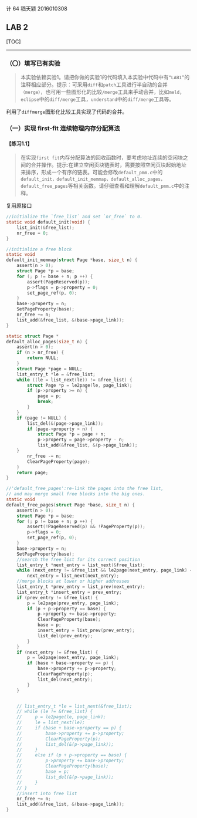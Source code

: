 计 64	嵇天颖	2016010308

## LAB 2

[TOC]



---

### （〇）填写已有实验

> 本实验依赖实验1。请把你做的实验1的代码填入本实验中代码中有`“LAB1”`的注释相应部分。提示：可采用`diff`和`patch`工具进行半自动的合并`（merge）`，也可用一些图形化的比较`/merge`工具来手动合并，比如`meld`，`eclipse`中的`diff/merge`工具，`understand`中的`diff/merge`工具等。

利用了`diffmerge`图形化比较工具实现了代码的合并。

### （一）实现 first-fit 连续物理内存分配算法

#### 【练习1.1】

> 在实现`first fit`内存分配算法的回收函数时，要考虑地址连续的空闲块之间的合并操作。提示:在建立空闲页块链表时，需要按照空闲页块起始地址来排序，形成一个有序的链表。可能会修改`default_pmm.c`中的`default_init，default_init_memmap，default_alloc_pages， default_free_pages`等相关函数。请仔细查看和理解`default_pmm.c`中的注释。



复用原接口

~~~C
//initialize the `free_list` and set `nr_free` to 0.
static void default_init(void) {
    list_init(&free_list);
    nr_free = 0;
}
~~~

~~~c
//initialize a free block
static void
default_init_memmap(struct Page *base, size_t n) {
    assert(n > 0);
    struct Page *p = base;
    for (; p != base + n; p ++) {
        assert(PageReserved(p));
        p->flags = p->property = 0;
        set_page_ref(p, 0);
    }
    base->property = n;
    SetPageProperty(base);
    nr_free += n;
    list_add(&free_list, &(base->page_link));
}
~~~

~~~c
static struct Page *
default_alloc_pages(size_t n) {
    assert(n > 0);
    if (n > nr_free) {
        return NULL;
    }
    struct Page *page = NULL;
    list_entry_t *le = &free_list;
    while ((le = list_next(le)) != &free_list) {
        struct Page *p = le2page(le, page_link);
        if (p->property >= n) {
            page = p;
            break;
        }
    }
    if (page != NULL) {
        list_del(&(page->page_link));
        if (page->property > n) {
            struct Page *p = page + n;
            p->property = page->property - n;
            list_add(&free_list, &(p->page_link));
    }
        nr_free -= n;
        ClearPageProperty(page);
    }
    return page;
}
~~~



~~~c
//'default_free_pages':re-link the pages into the free list, 
// and may merge small free blocks into the big ones.
static void
default_free_pages(struct Page *base, size_t n) {
    assert(n > 0);
    struct Page *p = base;
    for (; p != base + n; p ++) {
        assert(!PageReserved(p) && !PageProperty(p));
        p->flags = 0;
        set_page_ref(p, 0);
    }
    base->property = n;
    SetPageProperty(base);
    //search the free list for its correct position 
    list_entry_t *next_entry = list_next(&free_list);
    while (next_entry != &free_list && le2page(next_entry, page_link) < base)
        next_entry = list_next(next_entry);
    //merge blocks at lower or higher addresses
    list_entry_t *prev_entry = list_prev(next_entry);
    list_entry_t *insert_entry = prev_entry;
    if (prev_entry != &free_list) {
        p = le2page(prev_entry, page_link);
        if (p + p->property == base) {
            p->property += base->property;
            ClearPageProperty(base);
            base = p;
            insert_entry = list_prev(prev_entry);
            list_del(prev_entry);
        }
    }
    if (next_entry != &free_list) {
        p = le2page(next_entry, page_link);
        if (base + base->property == p) {
            base->property += p->property;
            ClearPageProperty(p);
            list_del(next_entry);
        }
    }


    // list_entry_t *le = list_next(&free_list);
    // while (le != &free_list) {
    //     p = le2page(le, page_link);
    //     le = list_next(le);
    //     if (base + base->property == p) {
    //         base->property += p->property;
    //         ClearPageProperty(p);
    //         list_del(&(p->page_link));
    //     }
    //     else if (p + p->property == base) {
    //         p->property += base->property;
    //         ClearPageProperty(base);
    //         base = p;
    //         list_del(&(p->page_link));
    //     }
    // }
    //insert into free list
    nr_free += n;
    list_add(&free_list, &(base->page_link));
}
~~~



